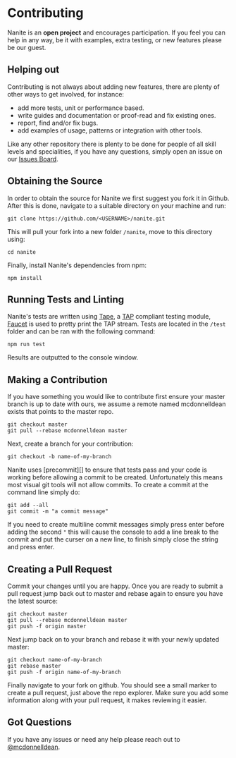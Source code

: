 # Contributing
Nanite is an __open project__ and encourages participation. If you feel you can help in any way,
be it with examples, extra testing, or new features please be our guest.

## Helping out
Contributing is not always about adding new features, there are plenty of other ways to get
involved, for instance:

- add more tests, unit or performance based.
- write guides and documentation or proof-read and fix existing ones.
- report, find and/or fix bugs.
- add examples of usage, patterns or integration with other tools.

Like any other repository there is plenty to be done for people of all skill levels and
specialities, if you have any questions, simply open an issue on our [Issues Board][].

## Obtaining the Source
In order to obtain the source for Nanite we first suggest you fork it in
Github. After this is done, navigate to a suitable directory on your machine and run:

```
git clone https://github.com/<USERNAME>/nanite.git
```

This will pull your fork into a new folder `/nanite`, move to this directory using:

```
cd nanite
```

Finally, install Nanite's dependencies from npm:

```
npm install
```

## Running Tests and Linting
Nanite's tests are written using [Tape][], a [TAP][] compliant testing module, [Faucet][]
is used to pretty print the TAP stream. Tests are located in the `/test` folder and can be
ran with the following command:

```
npm run test
```

Results are outputted to the console window.

## Making a Contribution
If you have something you would like to contribute first ensure your master branch is up
to date with ours, we assume a remote named mcdonnelldean exists that points to the master
repo.

```
git checkout master
git pull --rebase mcdonnelldean master
```

Next, create a branch for your contribution:

```
git checkout -b name-of-my-branch
```

Nanite uses [precommit][] to ensure that tests pass and your code is working before allowing a
commit to be created. Unfortunately this means most visual git tools will not allow commits. To
create a commit at the command line simply do:

```
git add --all
git commit -m "a commit message"
```

If you need to create multiline commit messages simply press enter before adding the second `"`
this will cause the console to add a line break to the commit and put the curser on a new line,
to finish simply close the string and press enter.

## Creating a Pull Request
Commit your changes until you are happy. Once you are ready to submit a pull request jump back
out to master and rebase again to ensure you have the latest source:

```
git checkout master
git pull --rebase mcdonnelldean master
git push -f origin master
```

Next jump back on to your branch and rebase it with your newly updated master:

```
git checkout name-of-my-branch
git rebase master
git push -f origin name-of-my-branch
```

Finally navigate to your fork on github. You should see a small marker to create a pull
request, just above the repo explorer. Make sure you add some information along with your
pull request, it makes reviewing it easier.

## Got Questions
If you have any issues or need any help please reach out to [@mcdonnelldean][Twitter].

[Issues Board]: https://github.com/mcdonnelldean/nanite/issues
[Tape]: https://www.npmjs.com/package/tape
[TAP]: https://testanything.org/
[Faucet]: https://www.npmjs.com/package/faucet
[Twitter]: https://twitter.com/mcdonnelldean
